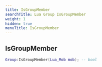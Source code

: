 ```yaml
---
title: IsGroupMember
searchTitle: Lua Group IsGroupMember
weight: 1
hidden: true
menuTitle: IsGroupMember
---
```

## IsGroupMember
```lua
Group:IsGroupMember(Lua_Mob mob); -- bool
```
